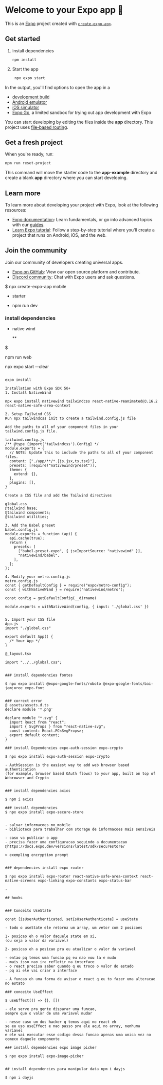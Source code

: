 # Welcome to your Expo app 👋

This is an [Expo](https://expo.dev) project created with [`create-expo-app`](https://www.npmjs.com/package/create-expo-app).

## Get started

1. Install dependencies

   ```bash
   npm install
   ```

2. Start the app

   ```bash
    npx expo start
   ```

In the output, you'll find options to open the app in a

- [development build](https://docs.expo.dev/develop/development-builds/introduction/)
- [Android emulator](https://docs.expo.dev/workflow/android-studio-emulator/)
- [iOS simulator](https://docs.expo.dev/workflow/ios-simulator/)
- [Expo Go](https://expo.dev/go), a limited sandbox for trying out app development with Expo

You can start developing by editing the files inside the **app** directory. This project uses [file-based routing](https://docs.expo.dev/router/introduction).

## Get a fresh project

When you're ready, run:

```bash
npm run reset-project
```

This command will move the starter code to the **app-example** directory and create a blank **app** directory where you can start developing.

## Learn more

To learn more about developing your project with Expo, look at the following resources:

- [Expo documentation](https://docs.expo.dev/): Learn fundamentals, or go into advanced topics with our [guides](https://docs.expo.dev/guides).
- [Learn Expo tutorial](https://docs.expo.dev/tutorial/introduction/): Follow a step-by-step tutorial where you'll create a project that runs on Android, iOS, and the web.

## Join the community

Join our community of developers creating universal apps.

- [Expo on GitHub](https://github.com/expo/expo): View our open source platform and contribute.
- [Discord community](https://chat.expo.dev): Chat with Expo users and ask questions.


$ npx create-expo-app mobile

- starter

- npm run dev

### install dependencies
- native wind

	 **


$ 

npm run web

npx expo start --clear

```````

expo install

Installation with Expo SDK 50+
1. Install NativeWind

npx expo install nativewind tailwindcss react-native-reanimated@3.16.2 react-native-safe-area-context

2. Setup Tailwind CSS
Run npx tailwindcss init to create a tailwind.config.js file

Add the paths to all of your component files in your tailwind.config.js file.

tailwind.config.js
/** @type {import('tailwindcss').Config} */
module.exports = {
  // NOTE: Update this to include the paths to all of your component files.
  content: ["./app/**/*.{js,jsx,ts,tsx}"],
  presets: [require("nativewind/preset")],
  theme: {
    extend: {},
  },
  plugins: [],
}

Create a CSS file and add the Tailwind directives

global.css
@tailwind base;
@tailwind components;
@tailwind utilities;

3. Add the Babel preset
babel.config.js
module.exports = function (api) {
  api.cache(true);
  return {
    presets: [
      ["babel-preset-expo", { jsxImportSource: "nativewind" }],
      "nativewind/babel",
    ],
  };
};

4. Modify your metro.config.js
metro.config.js
const { getDefaultConfig } = require("expo/metro-config");
const { withNativeWind } = require('nativewind/metro');

const config = getDefaultConfig(__dirname)

module.exports = withNativeWind(config, { input: './global.css' })


5. Import your CSS file
App.js
import "./global.css"

export default App() {
  /* Your App */
}

@_layout.tsx

import "../../global.css";


### install dependencies fontes

$ npx expo install @expo-google-fonts/roboto @expo-google-fonts/bai-jamjuree expo-font


### correct error
@ assets/assets.d.ts
declare module '*.png'

declare module "*.svg" {
  import React from "react";
  import { SvgProps } from "react-native-svg";
  const content: React.FC<SvgProps>;
  export default content;
}

### install Dependencies expo-auth-session expo-crypto

$ npx expo install expo-auth-session expo-crypto

- AuthSession is the easiest way to add web browser based authentication
(for example, browser based OAuth flows) to your app, built on top of Webrowser and Crypto


### install dependencies axios

$ npm i axios

### install dependencies 
$ npx expo install expo-secure-store


- salvar informacoes no mobile
- biblioteca para trabalhar com storage de informacoes mais sensiveis

- caso va publicar o app
- precisa fazer uma configuracao seguindo a documentacao
@https://docs.expo.dev/versions/latest/sdk/securestore/

> exempling encryption prompt


### dependencies install expo router

$ npx expo install expo-router react-native-safe-area-context react-native-screens expo-linking expo-constants expo-status-bar

- 

## hooks 


### Conceito UseState

const [isUserAuthenticated, setIsUserAuthenticate] = useState

- todo o useState ele retorna um array, um vetor com 2 posicoes

1- posicao eh o valor daquele state em si, 
(ou seja o valor da variavel)

2- posicao eh a posicao pra eu atualizar o valor da variavel

- entao pq temos uma funcao pq eu nao vou la e mudo 
- mais isso nao ira refletir na interface
- o react precisa saber quando q eu troco o valor do estado
- pq ai ele vai criar a interface

- A funcao eh uma forma de avisar o react q eu to fazer uma alteracao no estato

### conceito UseEffect

$ useEffect(() => {}, [])

- ele serve pra gente disparar uma funcao,
sempre que o valor de uma variavel mudar 

- nesse caso um dos hacker q temos aqui no react eh
se eu uso useEffect e nao passo pra ele aqui no array, nenhuma variavel
e ele vai executar esse codigo dessa funcao apenas uma unica vez no comeco daquele componente

### install dependencies expo image picker

$ npx expo install expo-image-picker


## install dependencies para manipular data npm i dayjs

$ npm i dayjs


